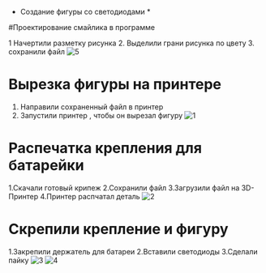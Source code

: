 * Создание фигуры со светодиодами *
  
 #Проектирование смайлика в программе 
 
  
  1 Начертили разметку рисунка
  2. Выделили грани рисунка по цвету
  3. сохранили файл 
![5](https://github.com/ALEXKORNEEV2000/fablab/assets/85906021/2301b7cd-da6e-4437-a201-f145a00c7e0d)


Вырезка фигуры на принтере 
==================================

1. Направили сохраненный файл в принтер
2. Запустили принтер , чтобы он вырезал фигуру
![1](https://github.com/ALEXKORNEEV2000/fablab/assets/85906021/aef72ae0-4a09-47c7-b0f7-06ca050ea2bc)



Распечатка крепления для батарейки 
======================================
1.Скачали готовый крипеж 
2.Сохранили файл 
3.Загрузили файл на 3D-Принтер 
4.Принтер распчатал деталь 
![2](https://github.com/ALEXKORNEEV2000/fablab/assets/85906021/44539984-21e1-477b-8b72-8d2d46cf9ca6)


Скрепили крепление и фигуру 
=====================================
1.Закрепили держатель для батареи 
2.Вставили светодиоды 
3.Сделали пайку 
![3](https://github.com/ALEXKORNEEV2000/fablab/assets/85906021/72048457-4361-431c-a398-f2163713b9e0)
![4](https://github.com/ALEXKORNEEV2000/fablab/assets/85906021/d4cfc16e-eb43-4dbe-b4d1-3c935d394fbd)
